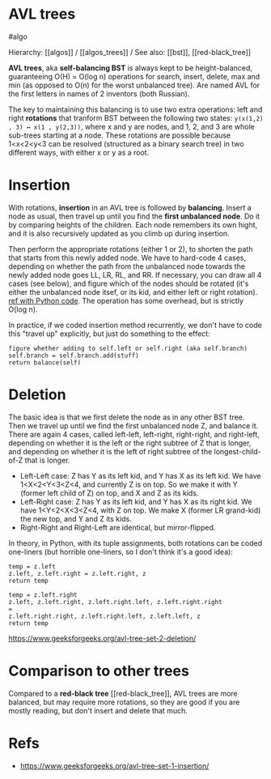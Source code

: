 # AVL trees
#algo

Hierarchy: [[algos]] / [[algos_trees]] /
See also: [[bst]], [[red-black_tree]]

**AVL trees**, aka **self-balancing BST** is always kept to be height-balanced, guaranteeing O(H) = O(log n) operations for search, insert, delete, max and min (as opposed to O(n) for the worst unbalanced tree). Are named AVL for the first letters in names of 2 inventors (both Russian).

The key to maintaining this balancing is to use two extra operations: left and right **rotations** that tranform BST between the following two states:
`y(x(1,2) , 3) ↔ x(1 , y(2,3))`, where x and y are nodes, and 1, 2, and 3 are whole sub-trees starting at a node. These rotations are possible because 1<x<2<y<3 can be resolved (structured as a binary search tree) in two different ways, with either x or y as a root.

# Insertion

With rotations, **insertion** in an AVL tree is followed by **balancing**. Insert a node as usual, then travel up until you find the **first unbalanced node**. Do it by comparing heights of the children. Each node remembers its own hight, and it is also recursively updated as you climb up during insertion. 

Then perform the appropriate rotations (either 1 or 2), to shorten the path that starts from this newly added node. We have to hard-code 4 cases, depending on whether the path from the unbalanced node towards the newly added node goes LL, LR, RL, and RR. If necessary, you can draw all 4 cases (see below), and figure which of the nodes should be rotated (it's either the unbalanced node itsef, or its kid, and either left or right rotation). [ref with Python code](https://www.geeksforgeeks.org/avl-tree-set-1-insertion/). The operation has some overhead, but is strictly O(log n).

In practice, if we coded insertion method recurrently, we don't have to code this "travel up" explicitly, but just do something to the effect:
```
figure whether adding to self.left or self.right (aka self.branch)
self.branch = self.branch.add(stuff)
return balance(self)
```

# Deletion

The basic idea is that we first delete the node as in any other BST tree. Then we travel up until we find the first unbalanced node Z, and balance it. There are again 4 cases, called left-left, left-right, right-right, and right-left, depending on whether it is the left or the right subtree of Z that is longer, and depending on whether it is the left of right subtree of the longest-child-of-Z that is longer.

* Left-Left case: Z has Y as its left kid, and Y has X as its left kid. We have 1<X<2<Y<3<Z<4, and currently Z is on top. So we make it with Y (former left child of Z) on top, and X and Z as its kids.
* Left-Right case: Z has Y as its left kid, and Y has X as its right kid. We have 1<Y<2<X<3<Z<4, with Z on top. We make X (former LR grand-kid) the new top, and Y and Z its kids.
* Right-Right and Right-Left are identical, but mirror-flipped.

In theory, in Python, with its tuple assignments, both rotations can be coded one-liners (but horrible one-liners, so I don't think it's a good idea):
```
temp = z.left
z.left, z.left.right = z.left.right, z
return temp

temp = z.left.right
z.left, z.left.right, z.left.right.left, z.left.right.right
=
z.left.right.right, z.left.right.left, z.left.left, z
return temp
```
https://www.geeksforgeeks.org/avl-tree-set-2-deletion/

# Comparison to other trees

Compared to a **red-black tree** [[red-black_tree]], AVL trees are more balanced, but may require more rotations, so they are good if you are mostly reading, but don't insert and delete that much.

# Refs

* https://www.geeksforgeeks.org/avl-tree-set-1-insertion/